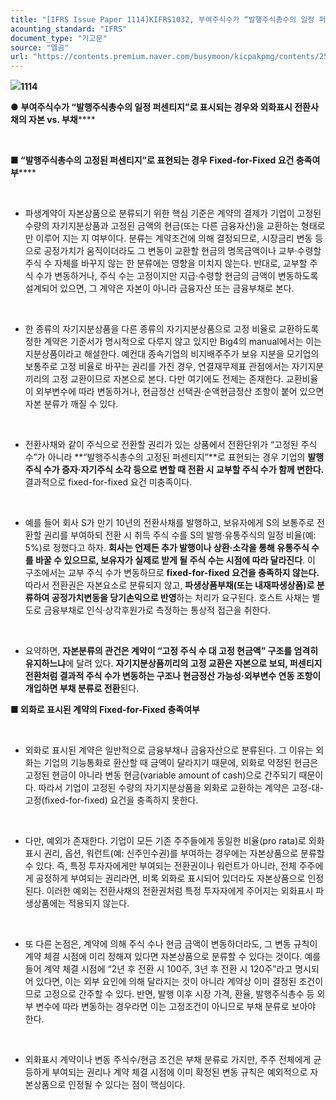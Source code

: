 ```yaml
---
title: "[IFRS Issue Paper 1114]KIFRS1032, 부여주식수가 “발행주식총수의 일정 퍼센티지”로 표시되는 경우와 외화표시 전환사채의 자본 vs. 부채"
acounting_standard: "IFRS"
document_type: "기고문"
source: "엘곰"
url: "https://contents.premium.naver.com/busymoon/kicpakpmg/contents/250908142101772hp"
---
```

![](https://n2.news.naver.com/l.gif?type=content)**1114**

● **부여주식수가 “발행주식총수의 일정 퍼센티지”로 표시되는 경우와 외화표시 전환사채의 자본 vs. 부채****​**

​

**■ “발행주식총수의 고정된 퍼센티지”로 표현되는 경우 Fixed-for-Fixed 요건 충족여부****​**

​

- 파생계약이 자본상품으로 분류되기 위한 핵심 기준은 계약의 결제가 기업이 고정된 수량의 자기지분상품과 고정된 금액의 현금(또는 다른 금융자산)을 교환하는 형태로만 이루어 지는 지 여부이다. 분류는 계약조건에 의해 결정되므로, 시장금리 변동 등으로 공정가치가 움직이더라도 그 변동이 교환할 현금의 명목금액이나 교부·수령할 주식 수 자체를 바꾸지 않는 한 분류에는 영향을 미치지 않는다. 반대로, 교부할 주식 수가 변동하거나, 주식 수는 고정이지만 지급·수령할 현금의 금액이 변동하도록 설계되어 있으면, 그 계약은 자본이 아니라 금융자산 또는 금융부채로 본다.

​

- 한 종류의 자기지분상품을 다른 종류의 자기지분상품으로 고정 비율로 교환하도록 정한 계약은 기준서가 명시적으로 다루지 않고 있지만 Big4의 manual에서는 이는 지분상품이라고 해설한다. 예컨대 종속기업의 비지배주주가 보유 지분을 모기업의 보통주로 고정 비율로 바꾸는 권리를 가진 경우, 연결재무제표 관점에서는 자기지분끼리의 고정 교환이므로 자본으로 본다. 다만 여기에도 전제는 존재한다. 교환비율이 외부변수에 따라 변동하거나, 현금정산 선택권·순액현금정산 조항이 붙어 있으면 자본 분류가 깨질 수 있다.

​

- 전환사채와 같이 주식으로 전환할 권리가 있는 상품에서 전환단위가 “고정된 주식 수”가 아니라 **“발행주식총수의 고정된 퍼센티지”**로 표현되는 경우 기업의 **발행주식 수가 증자·자기주식 소각 등으로 변할 때 전환 시 교부할 주식 수가 함께 변한다.** 결과적으로 fixed-for-fixed 요건 미충족이다.

​

- 예를 들어 회사 S가 만기 10년의 전환사채를 발행하고, 보유자에게 S의 보통주로 전환할 권리를 부여하되 전환 시 취득 주식 수를 S의 발행·유통주식의 일정 비율(예: 5%)로 정했다고 하자. **회사는 언제든 추가 발행이나 상환·소각을 통해 유통주식 수를 바꿀 수 있으므로, 보유자가 실제로 받게 될 주식 수는 시점에 따라 달라진다**. 이 구조에서는 교부 주식 수가 변동하므로 **fixed-for-fixed 요건을 충족하지 않는다.** 따라서 전환권은 자본요소로 분류되지 않고, **파생상품부채(또는 내재파생상품)로 분류하여 공정가치변동을 당기손익으로 반영**하는 처리가 요구된다. 호스트 사채는 별도로 금융부채로 인식·상각후원가로 측정하는 통상적 접근을 취한다.

​

- 요약하면, **자본분류의 관건은 계약이 “고정 주식 수 대 고정 현금액” 구조를 엄격히 유지하느냐**에 달려 있다. **자기지분상품끼리의 고정 교환은 자본으로 보되, 퍼센티지 전환처럼 결과적 주식 수가 변동하는 구조나 현금정산 가능성·외부변수 연동 조항이 개입하면 부채 분류로 전환**된다.

**■ 외화로 표시된 계약의 Fixed-for-Fixed 충족여부**

​

- 외화로 표시된 계약은 일반적으로 금융부채나 금융자산으로 분류된다. 그 이유는 외화는 기업의 기능통화로 환산할 때 금액이 달라지기 때문에, 외화로 약정된 현금은 고정된 현금이 아니라 변동 현금(variable amount of cash)으로 간주되기 때문이다. 따라서 기업이 고정된 수량의 자기지분상품을 외화로 교환하는 계약은 고정-대-고정(fixed-for-fixed) 요건을 충족하지 못한다.

​

- 다만, 예외가 존재한다. 기업이 모든 기존 주주들에게 동일한 비율(pro rata)로 외화표시 권리, 옵션, 워런트(예: 신주인수권)를 부여하는 경우에는 자본상품으로 분류할 수 있다. 즉, 특정 투자자에게만 부여되는 전환권이나 워런트가 아니라, 전체 주주에게 공정하게 부여되는 권리라면, 비록 외화로 표시되어 있더라도 자본상품으로 인정된다. 이러한 예외는 전환사채의 전환권처럼 특정 투자자에게 주어지는 외화표시 파생상품에는 적용되지 않는다.

​

- 또 다른 논점은, 계약에 의해 주식 수나 현금 금액이 변동하더라도, 그 변동 규칙이 계약 체결 시점에 미리 정해져 있다면 자본상품으로 분류할 수 있다는 것이다. 예를 들어 계약 체결 시점에 “2년 후 전환 시 100주, 3년 후 전환 시 120주”라고 명시되어 있다면, 이는 외부 요인에 의해 달라지는 것이 아니라 계약상 이미 결정된 조건이므로 고정으로 간주할 수 있다. 반면, 발행 이후 시장 가격, 환율, 발행주식총수 등 외부 변수에 따라 변동하는 경우라면 이는 고정조건이 아니므로 부채 분류로 보아야 한다.

​

- 외화표시 계약이나 변동 주식수/현금 조건은 부채 분류로 가지만, 주주 전체에게 균등하게 부여되는 권리나 계약 체결 시점에 이미 확정된 변동 규칙은 예외적으로 자본상품으로 인정될 수 있다는 점이 핵심이다.